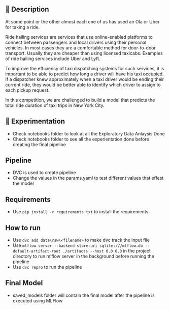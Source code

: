 ## 📝 Description

At some point or the other almost each one of us has used an Ola or Uber for taking a ride.

Ride hailing services are services that use online-enabled platforms to connect between passengers and local drivers using their personal vehicles. In most cases they are a comfortable method for door-to-door transport. Usually they are cheaper than using licensed taxicabs. Examples of ride hailing services include Uber and Lyft.

To improve the efficiency of taxi dispatching systems for such services, it is important to be able to predict how long a driver will have his taxi occupied. If a dispatcher knew approximately when a taxi driver would be ending their current ride, they would be better able to identify which driver to assign to each pickup request.

In this competition, we are challenged to build a model that predicts the total ride duration of taxi trips in New York City.

## :test_tube: Experimentation
- Check notebooks folder to look at all the Exploratory Data Anlaysis Done
- Check notebooks folder to see all the experientation done before creating the final pipeline

## Pipeline
- DVC is used to create pipeline
- Change the values in the params.yaml to test different values that effest the model

## Requirements
- Use ```pip install -r requirements.txt``` to install the requirements

## How to run
- Use ```dvc add data\raw\<filename>``` to make dvc track the input file
- Use ```mlflow server --backend-store-uri sqlite:///mlflow.db --default-artifact-root ./artifacts --host 0.0.0.0``` in the project directory to run mlflow server in the background before running the pipeline
- Use ```dvc repro``` to run the pipeline

## Final Model
- saved_models folder will contain the final model after the pipeline is executed using MLFlow